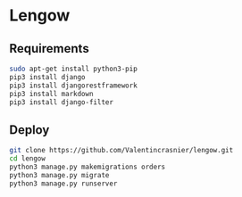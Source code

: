 # Lengow

## Requirements

```bash
sudo apt-get install python3-pip
pip3 install django
pip3 install djangorestframework
pip3 install markdown
pip3 install django-filter 
```

## Deploy

```bash
git clone https://github.com/Valentincrasnier/lengow.git
cd lengow
python3 manage.py makemigrations orders
python3 manage.py migrate
python3 manage.py runserver
```
